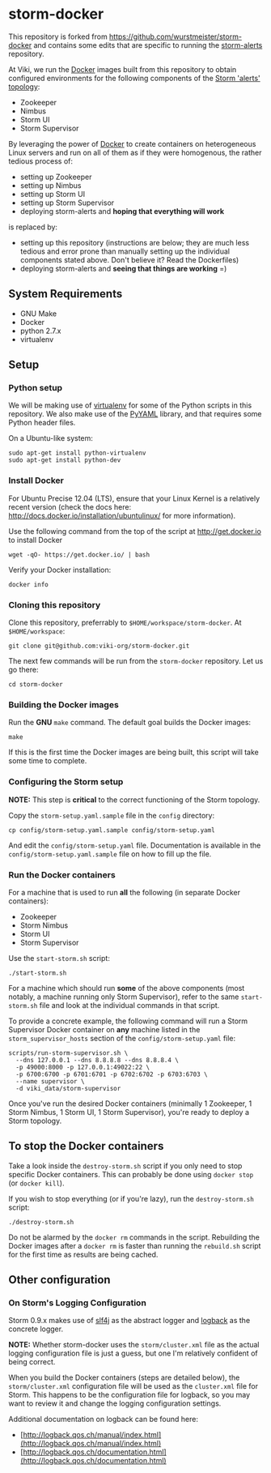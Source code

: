 storm-docker
============

This repository is forked from https://github.com/wurstmeister/storm-docker
and contains some edits that are specific to running the
[storm-alerts](https://github.com/viki-org/storm-alerts) repository.

At Viki, we run the [Docker](https://www.docker.io/) images built from this
repository to obtain configured environments for the following components of the
[Storm 'alerts' topology](https://github.com/viki-org/storm-alerts):

- Zookeeper
- Nimbus
- Storm UI
- Storm Supervisor

By leveraging the power of [Docker](https://www.docker.io/) to create containers
on heterogeneous Linux servers and run on all of them as if they were
homogenous, the rather tedious process of:

- setting up Zookeeper
- setting up Nimbus
- setting up Storm UI
- setting up Storm Supervisor
- deploying storm-alerts and **hoping that everything will work**

is replaced by:

- setting up this repository (instructions are below; they are much less tedious
and error prone than manually setting up the individual components stated above.
Don't believe it? Read the Dockerfiles)
- deploying storm-alerts and **seeing that things are working** =)

## System Requirements

- GNU Make
- Docker
- python 2.7.x
- virtualenv

## Setup

### Python setup

We will be making use of [virtualenv](http://virtualenv.readthedocs.org/en/latest/)
for some of the Python scripts in this repository. We also make use of the
[PyYAML](http://pyyaml.org/) library, and that requires some Python header
files.

On a Ubuntu-like system:

    sudo apt-get install python-virtualenv
    sudo apt-get install python-dev

### Install Docker

For Ubuntu Precise 12.04 (LTS), ensure that your Linux Kernel is a relatively
recent version (check the docs here:
http://docs.docker.io/installation/ubuntulinux/ for more information).

Use the following command from the top of the script at http://get.docker.io
to install Docker

    wget -qO- https://get.docker.io/ | bash

Verify your Docker installation:

    docker info

### Cloning this repository

Clone this repository, preferrably to `$HOME/workspace/storm-docker`.
At `$HOME/workspace`:

    git clone git@github.com:viki-org/storm-docker.git

The next few commands will be run from the `storm-docker` repository. Let us
go there:

    cd storm-docker

### Building the Docker images

Run the **GNU** `make` command. The default goal builds the Docker images:

    make

If this is the first time the Docker images are being built, this script will
take some time to complete.

### Configuring the Storm setup

**NOTE:** This step is **critical** to the correct functioning of the Storm
topology.

Copy the `storm-setup.yaml.sample` file in the `config` directory:

    cp config/storm-setup.yaml.sample config/storm-setup.yaml

And edit the `config/storm-setup.yaml` file. Documentation is available in
the `config/storm-setup.yaml.sample` file on how to fill up the file.

### Run the Docker containers

For a machine that is used to run **all** the following (in separate Docker
containers):

- Zookeeper
- Storm Nimbus
- Storm UI
- Storm Supervisor

Use the `start-storm.sh` script:

    ./start-storm.sh

For a machine which should run **some** of the above components (most notably, a
machine running only Storm Supervisor), refer to the same `start-storm.sh` file
and look at the individual commands in that script.

To provide a concrete example, the following command will run a
Storm Supervisor Docker container on **any** machine listed in the
`storm_supervisor_hosts` section of the `config/storm-setup.yaml` file:

    scripts/run-storm-supervisor.sh \
      --dns 127.0.0.1 --dns 8.8.8.8 --dns 8.8.8.4 \
      -p 49000:8000 -p 127.0.0.1:49022:22 \
      -p 6700:6700 -p 6701:6701 -p 6702:6702 -p 6703:6703 \
      --name supervisor \
      -d viki_data/storm-supervisor

Once you've run the desired Docker containers (minimally 1 Zookeeper,
1 Storm Nimbus, 1 Storm UI, 1 Storm Supervisor), you're ready to deploy a Storm
topology.

## To stop the Docker containers

Take a look inside the `destroy-storm.sh` script if you only need to stop
specific Docker containers. This can probably be done using `docker stop` (or
`docker kill`).

If you wish to stop everything (or if you're lazy), run the `destroy-storm.sh`
script:

    ./destroy-storm.sh

Do not be alarmed by the `docker rm` commands in the script. Rebuilding the
Docker images after a `docker rm` is faster than running the `rebuild.sh` script
for the first time as results are being cached.

## Other configuration

### On Storm's Logging Configuration

Storm 0.9.x makes use of [slf4j](http://www.slf4j.org/) as the abstract logger
and [logback](http://logback.qos.ch/) as the concrete logger.

**NOTE:** Whether storm-docker uses the `storm/cluster.xml` file as the actual
logging configuration file is just a guess, but one I'm relatively confident of
being correct.

When you build the Docker containers (steps are detailed below), the
`storm/cluster.xml` configuration file will be used as the `cluster.xml` file
for Storm. This happens to be the configuration file for logback, so you may
want to review it and change the logging configuration settings.

Additional documentation on logback can be found here:

- [http://logback.qos.ch/manual/index.html](http://logback.qos.ch/manual/index.html)
- [http://logback.qos.ch/documentation.html](http://logback.qos.ch/documentation.html)
